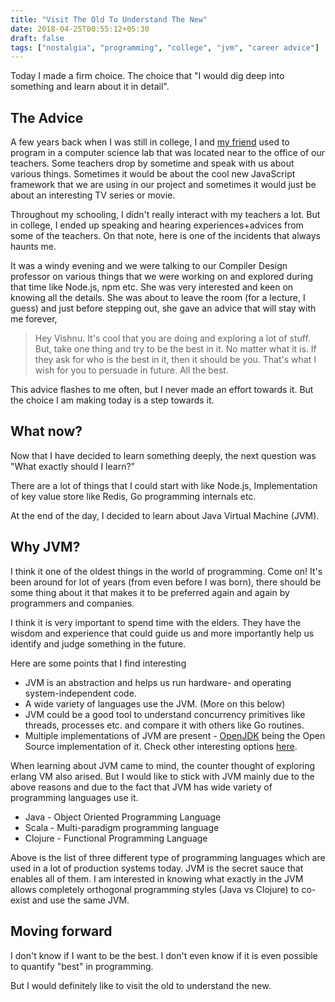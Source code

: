 ```yaml
---
title: "Visit The Old To Understand The New"
date: 2018-04-25T00:55:12+05:30
draft: false
tags: ["nostalgia", "programming", "college", "jvm", "career advice"]
---
```


Today I made a firm choice. The choice that "I would dig deep into something and learn about it in detail".

## The Advice

A few years back when I was still in college, I and [my friend](https://twitter.com/11cs103) used to program in a computer science lab that was located near to the office of our teachers. Some teachers drop by sometime and speak with us about various things. Sometimes it would be about the cool new JavaScript framework that we are using in our project and sometimes it would just be about an interesting TV series or movie.

Throughout my schooling, I didn't really interact with my teachers a lot. But in college, I ended up speaking and hearing experiences+advices from some of the teachers. On that note, here is one of the incidents that always haunts me.

It was a windy evening and we were talking to our Compiler Design professor on various things that we were working on and explored during that time like Node.js, npm etc. She was very interested and keen on knowing all the details. She was about to leave the room (for a lecture, I guess) and just before stepping out, she gave an advice that will stay with me forever,

> Hey Vishnu. It's cool that you are doing and exploring a lot of stuff. But, take one thing and try to be the best in it. No matter what it is. If they ask for who is the best in it, then it should be you. That's what I wish for you to persuade in future. All the best.

This advice flashes to me often, but I never made an effort towards it. But the choice I am making today is a step towards it.

## What now?

Now that I have decided to learn something deeply, the next question was "What exactly should I learn?"

There are a lot of things that I could start with like Node.js, Implementation of key value store like Redis, Go programming internals etc.

At the end of the day, I decided to learn about Java Virtual Machine (JVM).

## Why JVM?
I think it one of the oldest things in the world of programming. Come on! It's been around for lot of years (from even before I was born), there should be some thing about it that makes it to be preferred again and again by programmers and companies.

I think it is very important to spend time with the elders. They have the wisdom and experience that could guide us and more importantly help us identify and judge something in the future.

Here are some points that I find interesting

- JVM is an abstraction and helps us run hardware- and operating system-independent code.
- A wide variety of languages use the JVM. (More on this below)
- JVM could be a good tool to understand concurrency primitives like threads, processes etc. and compare it with others like Go routines.
- Multiple implementations of JVM are present - [OpenJDK](http://openjdk.java.net/groups/hotspot/) being the Open Source implementation of it. Check other interesting options [here](https://en.wikipedia.org/wiki/List_of_Java_virtual_machines).

When learning about JVM came to mind, the counter thought of exploring erlang VM also arised. But I would like to stick with JVM mainly due to the above reasons and due to the fact that JVM has wide variety of programming languages use it.

- Java - Object Oriented Programming Language
- Scala - Multi-paradigm programming language
- Clojure - Functional Programming Language

Above is the list of three different type of programming languages which are used in a lot of production systems today. JVM is the secret sauce that enables all of them. I am interested in knowing what exactly in the JVM allows completely orthogonal programming styles (Java vs Clojure) to co-exist and use the same JVM.

## Moving forward
I don't know if I want to be the best. I don't even know if it is even possible to quantify "best" in programming.

But I would definitely like to visit the old to understand the new.
